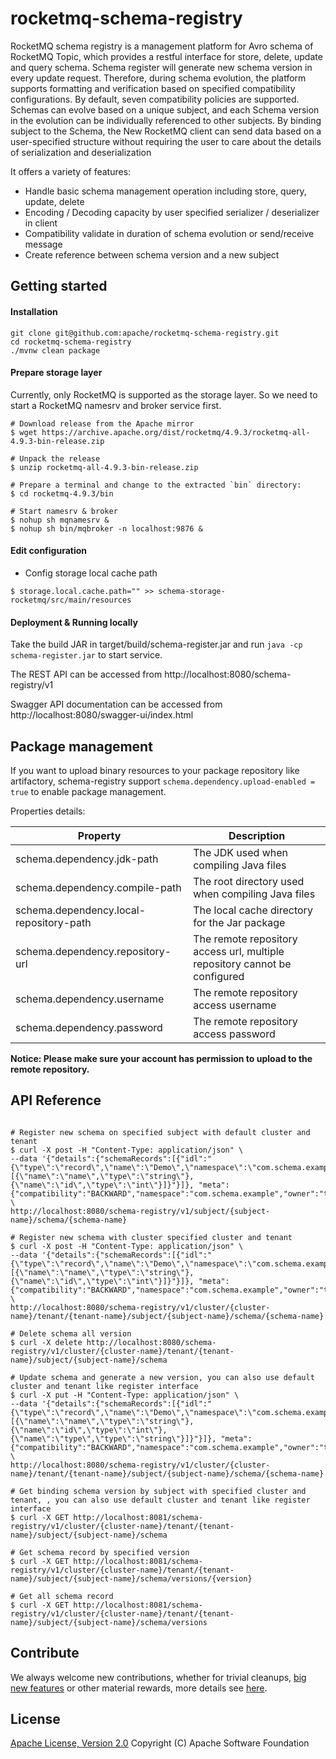 rocketmq-schema-registry
================

RocketMQ schema registry is a management platform for Avro schema of RocketMQ Topic, which provides a restful interface for store, delete, update and query schema. Schema register will generate new schema version in every update request. Therefore, during schema evolution, the platform supports formatting and verification based on specified compatibility configurations. By default, seven compatibility policies are supported. Schemas can evolve based on a unique subject, and each Schema version in the evolution can be individually referenced to other subjects. By binding subject to the Schema, the New RocketMQ client can send data based on a user-specified structure without requiring the user to care about the details of serialization and deserialization

It offers a variety of features:
* Handle basic schema management operation including store, query, update, delete
* Encoding / Decoding capacity by user specified serializer / deserializer in client
* Compatibility validate in duration of schema evolution or send/receive message
* Create reference between schema version and a new subject

Getting started
--------------

#### Installation

```shell
git clone git@github.com:apache/rocketmq-schema-registry.git
cd rocketmq-schema-registry
./mvnw clean package
```

#### Prepare storage layer
Currently, only RocketMQ is supported as the storage layer. So we need to start a RocketMQ namesrv and broker service first.

```shell
# Download release from the Apache mirror
$ wget https://archive.apache.org/dist/rocketmq/4.9.3/rocketmq-all-4.9.3-bin-release.zip

# Unpack the release
$ unzip rocketmq-all-4.9.3-bin-release.zip

# Prepare a terminal and change to the extracted `bin` directory:
$ cd rocketmq-4.9.3/bin

# Start namesrv & broker
$ nohup sh mqnamesrv &
$ nohup sh bin/mqbroker -n localhost:9876 &
```

#### Edit configuration

* Config storage local cache path
```shell
$ storage.local.cache.path="" >> schema-storage-rocketmq/src/main/resources
```

#### Deployment & Running locally

Take the build JAR in target/build/schema-register.jar and run `java -cp schema-register.jar` to start service.

The REST API can be accessed from http://localhost:8080/schema-registry/v1

Swagger API documentation can be accessed from http://localhost:8080/swagger-ui/index.html

Package management
--------------

If you want to upload binary resources to your package repository like artifactory, schema-registry support `schema.dependency.upload-enabled = true` to enable package management. 

Properties details:

| Property                                | Description                                                                |
|-----------------------------------------|----------------------------------------------------------------------------|
| schema.dependency.jdk-path              | The JDK used when compiling Java files                                     |
| schema.dependency.compile-path          | The root directory used when compiling Java files                          |
| schema.dependency.local-repository-path | The local cache directory for the Jar package                              |
| schema.dependency.repository-url        | The remote repository access url, multiple repository cannot be configured |
| schema.dependency.username              | The remote repository access username                                      |
| schema.dependency.password              | The remote repository access password                                      |

**Notice: Please make sure your account has permission to upload to the remote repository.**

API Reference
--------------

```shell

# Register new schema on specified subject with default cluster and tenant
$ curl -X post -H "Content-Type: application/json" \
--data '{"details":{"schemaRecords":[{"idl":"{\"type\":\"record\",\"name\":\"Demo\",\"namespace\":\"com.schema.example\",\"fields\":[{\"name\":\"name\",\"type\":\"string\"},{\"name\":\"id\",\"type\":\"int\"}]}"}]}, "meta":{"compatibility":"BACKWARD","namespace":"com.schema.example","owner":"test","schemaName":"Demo","tenant":"default","type":"AVRO"}}' \
http://localhost:8080/schema-registry/v1/subject/{subject-name}/schema/{schema-name}

# Register new schema with cluster specified cluster and tenant
$ curl -X post -H "Content-Type: application/json" \
--data '{"details":{"schemaRecords":[{"idl":"{\"type\":\"record\",\"name\":\"Demo\",\"namespace\":\"com.schema.example\",\"fields\":[{\"name\":\"name\",\"type\":\"string\"},{\"name\":\"id\",\"type\":\"int\"}]}"}]}, "meta":{"compatibility":"BACKWARD","namespace":"com.schema.example","owner":"test","schemaName":"Demo","tenant":"default","type":"AVRO"}}' \
http://localhost:8080/schema-registry/v1/cluster/{cluster-name}/tenant/{tenant-name}/subject/{subject-name}/schema/{schema-name}

# Delete schema all version
$ curl -X delete http://localhost:8080/schema-registry/v1/cluster/{cluster-name}/tenant/{tenant-name}/subject/{subject-name}/schema

# Update schema and generate a new version, you can also use default cluster and tenant like register interface
$ curl -X put -H "Content-Type: application/json" \
--data '{"details":{"schemaRecords":[{"idl":"{\"type\":\"record\",\"name\":\"Demo\",\"namespace\":\"com.schema.example\",\"fields\":[{\"name\":\"name\",\"type\":\"string\"},{\"name\":\"id\",\"type\":\"int\"},{\"name\":\"type\",\"type\":\"string\"}]}"}]}, "meta":{"compatibility":"BACKWARD","namespace":"com.schema.example","owner":"test","schemaName":"Demo","tenant":"default","type":"AVRO"}}' \
http://localhost:8080/schema-registry/v1/cluster/{cluster-name}/tenant/{tenant-name}/subject/{subject-name}/schema/{schema-name}

# Get binding schema version by subject with specified cluster and tenant, , you can also use default cluster and tenant like register interface
$ curl -X GET http://localhost:8081/schema-registry/v1/cluster/{cluster-name}/tenant/{tenant-name}/subject/{subject-name}/schema

# Get schema record by specified version
$ curl -X GET http://localhost:8081/schema-registry/v1/cluster/{cluster-name}/tenant/{tenant-name}/subject/{subject-name}/schema/versions/{version}

# Get all schema record
$ curl -X GET http://localhost:8081/schema-registry/v1/cluster/{cluster-name}/tenant/{tenant-name}/subject/{subject-name}/schema/versions
```

Contribute
--------------

We always welcome new contributions, whether for trivial cleanups, [big new features](https://github.com/apache/rocketmq/wiki/RocketMQ-Improvement-Proposal) or other material rewards, more details see [here](http://rocketmq.apache.org/docs/how-to-contribute/).

License
----------
[Apache License, Version 2.0](http://www.apache.org/licenses/LICENSE-2.0.html) Copyright (C) Apache Software Foundation

